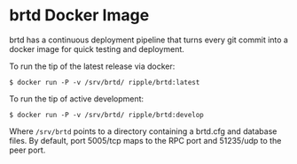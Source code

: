 # brtd Docker Image

brtd has a continuous deployment pipeline that turns every git commit into a
docker image for quick testing and deployment.

To run the tip of the latest release via docker:

```$ docker run -P -v /srv/brtd/ ripple/brtd:latest```

To run the tip of active development:

```$ docker run -P -v /srv/brtd/ ripple/brtd:develop```

Where ```/srv/brtd``` points to a directory containing a brtd.cfg and
database files. By default, port 5005/tcp maps to the RPC port and 51235/udp to
the peer port.
